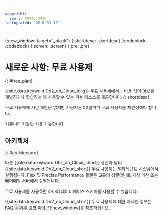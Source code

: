 ```yaml
---

copyright:
  years: 2014, 2018
lastupdated: "2018-03-15"

---
```


<!-- Attribute definitions --> 
{:new_window: target="_blank"}
{:shortdesc: .shortdesc}
{:codeblock: .codeblock}
{:screen: .screen}
{:pre: .pre}

# 새로운 사항: 무료 사용제
{: #free_plan}

{{site.data.keyword.Db2_on_Cloud_long}} 무료 사용제에서는 비용 없이 Db2를 개발하거나 학습하는 데 사용할 수 있는 기본 리소스를 제공합니다.
{: shortdesc}

무료 사용제에 시간 제한은 없지만 사용자는 30일마다 무료 사용제를 재연장해야 합니다.

커뮤니티 지원만 사용 가능합니다. 
 
## 아키텍처
{: #architecture}

다른 {{site.data.keyword.Db2_on_Cloud_short}} 플랜과 달리 {{site.data.keyword.Db2_on_Cloud_short}} 무료 사용제는 멀티테넌트 시스템에서 실행됩니다. Flex 및 Precise Performance 플랜은 고유의 싱글테넌트 가상 머신 또는 베어메탈 서버에서 실행됩니다.
 
무료 사용제를 사용하면 하나의 데이터베이스 스키마를 사용할 수 있습니다.

{{site.data.keyword.Db2_on_Cloud_short}} 무료 사용제에 대한 자세한 정보는 [FAQ ![외부 링크 아이콘](../../icons/launch-glyph.svg "외부 링크 아이콘")](https://ibm.biz/db2oc_free_plan_faq){:new_window}를 참조하십시오.
